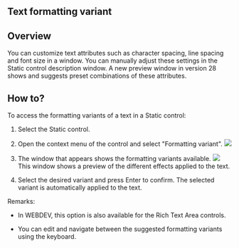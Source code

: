 
## Text formatting variant
			

<a name="NOTE1"></a>
<a name="NOTE1_1"></a>


## Overview
<a name="overview_ELTTEXTE000078"></a>
You can customize text attributes such as character spacing, line spacing and font size in a window.
You can manually adjust these settings in the Static control description window.
A new preview window in version 28 shows and suggests preset combinations of these attributes.

<a name="NOTE2"></a>
<a name="NOTE2_1"></a>


## How to?
<a name="how_ELTTEXTE000102"></a>
To access the formatting variants of a text in a Static control: 

1. Select the Static control. 

2. Open the context menu of the control and select "Formatting variant".
![](https://doc.pcsoft.fr/en-US/images/image.awp?langid=3&name=Variantes_mise_en_forme%20-%20HC%20N%B0002.gif&type=thumb)


3. The window that appears shows the formatting variants available. 
![](https://doc.pcsoft.fr/en-US/images/image.awp?langid=3&name=Variantes_mise_en_forme%20-%20HC%20N%B0001.gif&type=thumb)
This window shows a preview of the different effects applied to the text. 

4. Select the desired variant and press Enter to confirm. The selected variant is automatically applied to the text. 




Remarks: 

- In WEBDEV, this option is also available for the Rich Text Area controls. 

- You can edit and navigate between the suggested formatting variants using the keyboard. 





